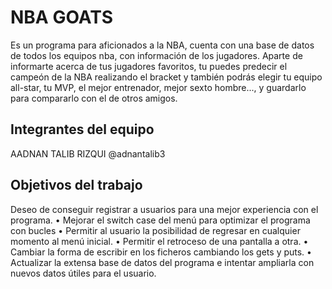 # NBA GOATS
Es un programa para aficionados a la NBA, cuenta con una base de datos de todos los equipos nba, con información de los jugadores. Aparte de informarte acerca de tus jugadores favoritos, tu puedes predecir el campeón de la NBA realizando el bracket y también podrás elegir tu equipo all-star, tu MVP, el mejor entrenador, mejor sexto hombre..., y guardarlo para compararlo con el de otros amigos.
## Integrantes del equipo

AADNAN TALIB RIZQUI @adnantalib3

## Objetivos del trabajo

Deseo de conseguir registrar a usuarios para una mejor experiencia con el programa.
• Mejorar el switch case del menú para optimizar el programa con bucles
• Permitir al usuario la posibilidad de regresar en cualquier momento al menú inicial.
• Permitir el retroceso de una pantalla a otra.
• Cambiar la forma de escribir en los ficheros cambiando los gets y puts.
• Actualizar la extensa base de datos del programa e intentar ampliarla con nuevos datos
útiles para el usuario.

